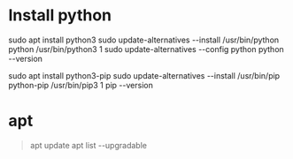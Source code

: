 
# Install python
sudo apt install python3
sudo update-alternatives --install /usr/bin/python python /usr/bin/python3 1
sudo update-alternatives --config python
python --version

sudo apt install python3-pip
sudo update-alternatives --install /usr/bin/pip python-pip /usr/bin/pip3 1
pip --version


# apt
> apt update
> apt list --upgradable





